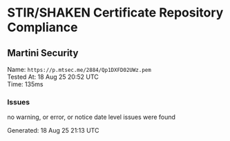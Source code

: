 # STIR/SHAKEN Certificate Repository Compliance

## Martini Security

Name: `https://p.mtsec.me/2884/Qp1DXFD02UWz.pem`\
Tested At: 18 Aug 25 20:52 UTC\
Time: 135ms

### Issues

no warning, or error, or notice date level issues were found

Generated: 18 Aug 25 21:13 UTC